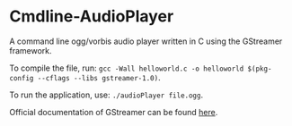 # Cmdline-AudioPlayer

A command line ogg/vorbis audio player written in C using the GStreamer framework.

To compile the file, run: ```gcc -Wall helloworld.c -o helloworld $(pkg-config --cflags --libs gstreamer-1.0)```.

To run the application, use: ```./audioPlayer file.ogg```.

Official documentation of GStreamer can be found [here](https://gstreamer.freedesktop.org/documentation/application-development/index.html).